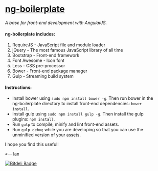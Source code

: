 # [ng-boilerplate](http://ianwalter.github.io/ng-boilerplate/)
*A base for front-end development with AngularJS.*

#### ng-boilerplate includes:
1. RequireJS - JavaScript file and module loader
2. jQuery - The most famous JavaScript library of all time
3. Bootstrap - Front-end framework
4. Font Awesome - Icon font
5. Less - CSS pre-processor
6. Bower - Front-end package manager
7. Gulp - Streaming build system

#### Instructions:
* Install bower using ```sudo npm install bower -g```. Then run bower in the ng-boilerplate directory to install front-end dependencies: ```bower install```.
* Install gulp using ```sudo npm install gulp -g```. Then install the gulp plugins: ```npm install```.
* Run ```gulp``` to compile, minify and lint front-end assets.
* Run ```gulp debug``` while you are developing so that you can use the unminified version of your assets.

I hope you find this useful!

«–– [Ian](http://www.iankwalter.com)


[![Bitdeli Badge](https://d2weczhvl823v0.cloudfront.net/ianwalter/ng-boilerplate/trend.png)](https://bitdeli.com/free "Bitdeli Badge")

